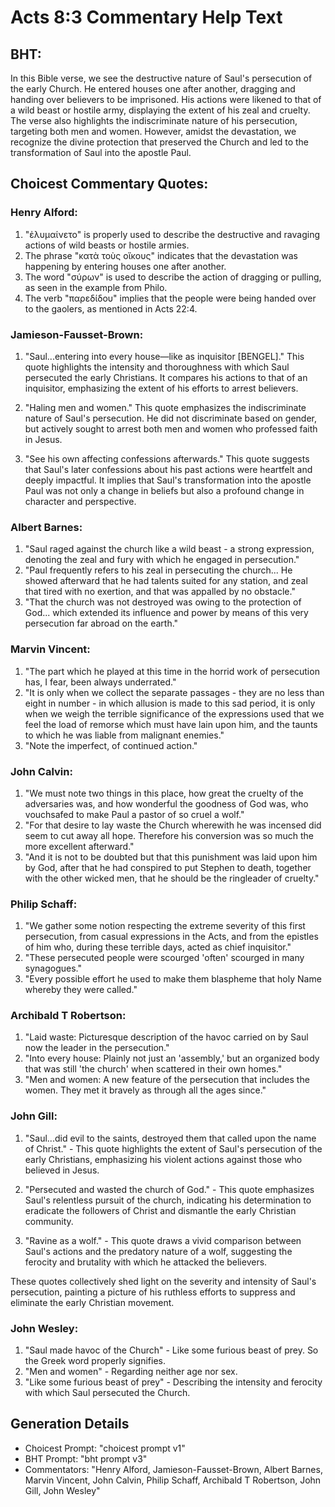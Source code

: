 # Acts 8:3 Commentary Help Text

## BHT:
In this Bible verse, we see the destructive nature of Saul's persecution of the early Church. He entered houses one after another, dragging and handing over believers to be imprisoned. His actions were likened to that of a wild beast or hostile army, displaying the extent of his zeal and cruelty. The verse also highlights the indiscriminate nature of his persecution, targeting both men and women. However, amidst the devastation, we recognize the divine protection that preserved the Church and led to the transformation of Saul into the apostle Paul.

## Choicest Commentary Quotes:
### Henry Alford:
1. "ἐλυμαίνετο" is properly used to describe the destructive and ravaging actions of wild beasts or hostile armies.
2. The phrase "κατὰ τοὺς οἴκους" indicates that the devastation was happening by entering houses one after another.
3. The word "σύρων" is used to describe the action of dragging or pulling, as seen in the example from Philo.
4. The verb "παρεδίδου" implies that the people were being handed over to the gaolers, as mentioned in Acts 22:4.

### Jamieson-Fausset-Brown:
1. "Saul...entering into every house—like as inquisitor [BENGEL]." This quote highlights the intensity and thoroughness with which Saul persecuted the early Christians. It compares his actions to that of an inquisitor, emphasizing the extent of his efforts to arrest believers.

2. "Haling men and women." This quote emphasizes the indiscriminate nature of Saul's persecution. He did not discriminate based on gender, but actively sought to arrest both men and women who professed faith in Jesus.

3. "See his own affecting confessions afterwards." This quote suggests that Saul's later confessions about his past actions were heartfelt and deeply impactful. It implies that Saul's transformation into the apostle Paul was not only a change in beliefs but also a profound change in character and perspective.

### Albert Barnes:
1. "Saul raged against the church like a wild beast - a strong expression, denoting the zeal and fury with which he engaged in persecution."
2. "Paul frequently refers to his zeal in persecuting the church... He showed afterward that he had talents suited for any station, and zeal that tired with no exertion, and that was appalled by no obstacle."
3. "That the church was not destroyed was owing to the protection of God... which extended its influence and power by means of this very persecution far abroad on the earth."

### Marvin Vincent:
1. "The part which he played at this time in the horrid work of persecution has, I fear, been always underrated."
2. "It is only when we collect the separate passages - they are no less than eight in number - in which allusion is made to this sad period, it is only when we weigh the terrible significance of the expressions used that we feel the load of remorse which must have lain upon him, and the taunts to which he was liable from malignant enemies."
3. "Note the imperfect, of continued action."

### John Calvin:
1. "We must note two things in this place, how great the cruelty of the adversaries was, and how wonderful the goodness of God was, who vouchsafed to make Paul a pastor of so cruel a wolf."
2. "For that desire to lay waste the Church wherewith he was incensed did seem to cut away all hope. Therefore his conversion was so much the more excellent afterward."
3. "And it is not to be doubted but that this punishment was laid upon him by God, after that he had conspired to put Stephen to death, together with the other wicked men, that he should be the ringleader of cruelty."

### Philip Schaff:
1. "We gather some notion respecting the extreme severity of this first persecution, from casual expressions in the Acts, and from the epistles of him who, during these terrible days, acted as chief inquisitor."
2. "These persecuted people were scourged 'often' scourged in many synagogues."
3. "Every possible effort he used to make them blaspheme that holy Name whereby they were called."

### Archibald T Robertson:
1. "Laid waste: Picturesque description of the havoc carried on by Saul now the leader in the persecution." 
2. "Into every house: Plainly not just an 'assembly,' but an organized body that was still 'the church' when scattered in their own homes." 
3. "Men and women: A new feature of the persecution that includes the women. They met it bravely as through all the ages since."

### John Gill:
1. "Saul...did evil to the saints, destroyed them that called upon the name of Christ." - This quote highlights the extent of Saul's persecution of the early Christians, emphasizing his violent actions against those who believed in Jesus.

2. "Persecuted and wasted the church of God." - This quote emphasizes Saul's relentless pursuit of the church, indicating his determination to eradicate the followers of Christ and dismantle the early Christian community.

3. "Ravine as a wolf." - This quote draws a vivid comparison between Saul's actions and the predatory nature of a wolf, suggesting the ferocity and brutality with which he attacked the believers.

These quotes collectively shed light on the severity and intensity of Saul's persecution, painting a picture of his ruthless efforts to suppress and eliminate the early Christian movement.

### John Wesley:
1. "Saul made havoc of the Church" - Like some furious beast of prey. So the Greek word properly signifies.
2. "Men and women" - Regarding neither age nor sex.
3. "Like some furious beast of prey" - Describing the intensity and ferocity with which Saul persecuted the Church.


## Generation Details
- Choicest Prompt: "choicest prompt v1"
- BHT Prompt: "bht prompt v3"
- Commentators: "Henry Alford, Jamieson-Fausset-Brown, Albert Barnes, Marvin Vincent, John Calvin, Philip Schaff, Archibald T Robertson, John Gill, John Wesley"
